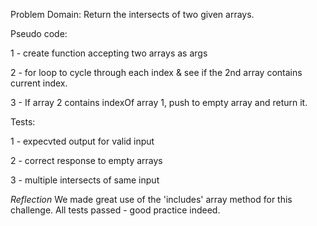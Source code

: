 Problem Domain:
Return the intersects of two given arrays.

Pseudo code:

1 - create function accepting two arrays as args

2 - for loop to cycle through each index & see if the 2nd array contains current index.

3 - If array 2 contains indexOf array 1, push to empty array and return it.


Tests:

1 - expecvted output for valid input

2 - correct response to empty arrays

3 - multiple intersects of same input


*Reflection*
We made great use of the 'includes' array method for this challenge. All tests passed - good practice indeed.


